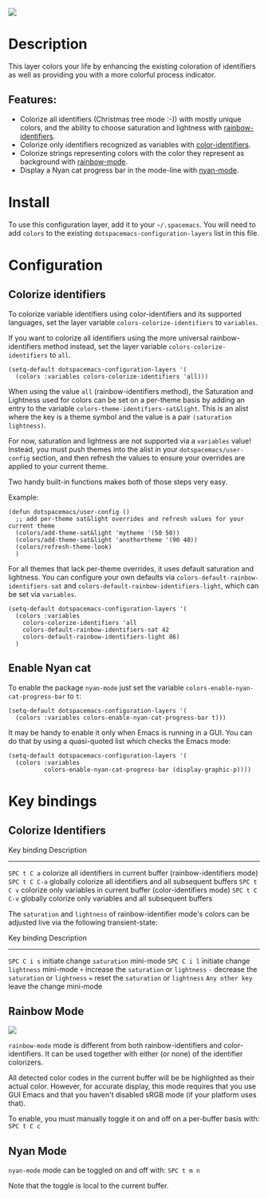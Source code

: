 ![](img/rainbow_dash.png)

Description
===========

This layer colors your life by enhancing the existing coloration of
identifiers as well as providing you with a more colorful process
indicator.

Features:
---------

-   Colorize all identifiers (Christmas tree mode :-)) with mostly
    unique colors, and the ability to choose saturation and lightness
    with
    [rainbow-identifiers](https://github.com/Fanael/rainbow-identifiers).
-   Colorize only identifiers recognized as variables with
    [color-identifiers](https://github.com/ankurdave/color-identifiers-mode).
-   Colorize strings representing colors with the color they represent
    as background with
    [rainbow-mode](https://jblevins.org/log/rainbow-mode).
-   Display a Nyan cat progress bar in the mode-line with
    [nyan-mode](https://github.com/syl20bnr/nyan-mode).

Install
=======

To use this configuration layer, add it to your `~/.spacemacs`. You will
need to add `colors` to the existing `dotspacemacs-configuration-layers`
list in this file.

Configuration
=============

Colorize identifiers
--------------------

To colorize variable identifiers using color-identifiers and its
supported languages, set the layer variable
`colors-colorize-identifiers` to `variables`.

If you want to colorize all identifiers using the more universal
rainbow-identifiers method instead, set the layer variable
`colors-colorize-identifiers` to `all`.

``` {.commonlisp org-language="emacs-lisp"}
(setq-default dotspacemacs-configuration-layers '(
  (colors :variables colors-colorize-identifiers 'all)))
```

When using the value `all` (rainbow-identifiers method), the Saturation
and Lightness used for colors can be set on a per-theme basis by adding
an entry to the variable `colors-theme-identifiers-sat&light`. This is
an alist where the key is a theme symbol and the value is a pair
`(saturation lightness)`.

For now, saturation and lightness are not supported via a `variables`
value! Instead, you must push themes into the alist in your
`dotspacemacs/user-config` section, and then refresh the values to
ensure your overrides are applied to your current theme.

Two handy built-in functions makes both of those steps very easy.

Example:

``` {.commonlisp org-language="emacs-lisp"}
(defun dotspacemacs/user-config ()
  ;; add per-theme sat&light overrides and refresh values for your current theme
  (colors/add-theme-sat&light 'mytheme '(50 50))
  (colors/add-theme-sat&light 'anothertheme '(90 40))
  (colors/refresh-theme-look)
  )
```

For all themes that lack per-theme overrides, it uses default saturation
and lightness. You can configure your own defaults via
`colors-default-rainbow-identifiers-sat` and
`colors-default-rainbow-identifiers-light`, which can be set via
`variables`.

``` {.commonlisp org-language="emacs-lisp"}
(setq-default dotspacemacs-configuration-layers '(
  (colors :variables
    colors-colorize-identifiers 'all
    colors-default-rainbow-identifiers-sat 42
    colors-default-rainbow-identifiers-light 86)
  )
```

Enable Nyan cat
---------------

To enable the package `nyan-mode` just set the variable
`colors-enable-nyan-cat-progress-bar` to `t`:

``` {.commonlisp org-language="emacs-lisp"}
(setq-default dotspacemacs-configuration-layers '(
  (colors :variables colors-enable-nyan-cat-progress-bar t)))
```

It may be handy to enable it only when Emacs is running in a GUI. You
can do that by using a quasi-quoted list which checks the Emacs mode:

``` {.commonlisp org-language="emacs-lisp"}
(setq-default dotspacemacs-configuration-layers '(
  (colors :variables
          colors-enable-nyan-cat-progress-bar (display-graphic-p))))
```

Key bindings
============

Colorize Identifiers
--------------------

  Key binding     Description
  --------------- -----------------------------------------------------------------------
  `SPC t C a`     colorize all identifiers in current buffer (rainbow-identifiers mode)
  `SPC t C C-a`   globally colorize all identifiers and all subsequent buffers
  `SPC t C v`     colorize only variables in current buffer (color-identifiers mode)
  `SPC t C C-v`   globally colorize only variables and all subsequent buffers

The `saturation` and `lightness` of rainbow-identifier mode\'s colors
can be adjusted live via the following transient-state:

  Key binding       Description
  ----------------- ------------------------------------------
  `SPC C i s`       initiate change `saturation` mini-mode
  `SPC C i l`       initiate change `lightness` mini-mode
  `+`               increase the `saturation` or `lightness`
  `-`               decrease the `saturation` or `lightness`
  `=`               reset the `saturation` or `lightness`
  `Any other key`   leave the change mini-mode

Rainbow Mode
------------

![](img/rainbow-mode.png)

`rainbow-mode` mode is different from both rainbow-identifiers and
color-identifiers. It can be used together with either (or none) of the
identifier colorizers.

All detected color codes in the current buffer will be be highlighted as
their actual color. However, for accurate display, this mode requires
that you use GUI Emacs and that you haven\'t disabled sRGB mode (if your
platform uses that).

To enable, you must manually toggle it on and off on a per-buffer basis
with: `SPC t C c`

Nyan Mode
---------

`nyan-mode` mode can be toggled on and off with: `SPC t m n`

Note that the toggle is local to the current buffer.
